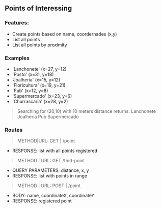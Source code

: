 ## Points of Interessing

### Features:
- Create points based on name, coordernades (x,y)
- List all points
- List all points by proximity

### Examples
- 'Lanchonete' (x=27, y=12)
- 'Posto' (x=31, y=18)
- 'Joalheria' (x=15, y=12)
- 'Floricultura' (x=19, y=21)
- 'Pub' (x=12, y=8)
- 'Supermercado' (x=23, y=6)
- 'Churrascaria' (x=28, y=2)

>Searching for (20,10) with 10 meters distance returns:
> Lanchonete
> Joalheria
> Pub
> Supermercado

### Routes

>METHOD|URL: GET | /point
- RESPONSE: list with all points registered

>METHOD | URL: GET  /find-point
- QUERY PARAMETERS: distance, x, y
- RESPONSE: list with points in range

>METHOD | URL: POST | /point
- BODY: name, coordinateX, coordinateY
- RESPONSE: registered point

